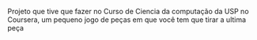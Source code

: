 Projeto que tive que fazer no Curso de Ciencia da computação da USP no Coursera, um pequeno jogo de peças em que você tem que tirar a ultima peça
